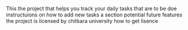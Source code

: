 This the project that helps you track your daily tasks that are to be doe
instructuions on how to add new tasks
a section potential future features
the project is licensed by chitkara university
how to get lisence